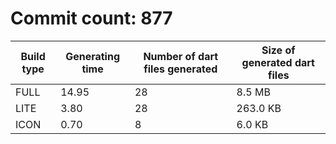 # Commit count: 877
| Build type | Generating time | Number of dart files generated | Size of generated dart files |
|------------|-----------------|-------------------------------|------------------------------|
| FULL | 14.95 | 28 | 8.5 MB |
| LITE | 3.80 | 28 | 263.0 KB |
| ICON | 0.70 | 8 | 6.0 KB |
